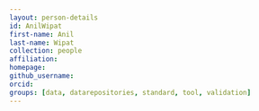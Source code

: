 ```yaml
---
layout: person-details
id: AnilWipat
first-name: Anil
last-name: Wipat
collection: people
affiliation:
homepage:
github_username: 
orcid:
groups: [data, datarepositories, standard, tool, validation]
---
```

